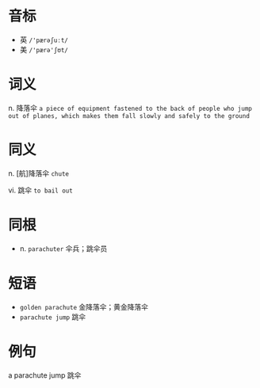 # 音标

- 英 `/'pærəʃuːt/`
- 美 `/'pærə'ʃʊt/`

# 词义

n. 降落伞
`a piece of equipment fastened to the back of people who jump out of planes, which makes them fall slowly and safely to the ground`

# 同义

n. [航]降落伞
`chute`

vi. 跳伞
`to bail out`

# 同根

- n. `parachuter` 伞兵；跳伞员

# 短语

- `golden parachute` 金降落伞；黄金降落伞
- `parachute jump` 跳伞

# 例句

a parachute jump
跳伞


